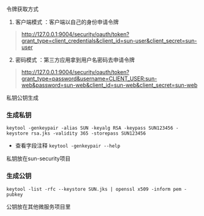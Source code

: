 令牌获取方式
1. 客户端模式 ：客户端以自己的身份申请令牌
> http://127.0.0.1:9004/security/oauth/token?grant_type=client_credentials&client_id=sun-user&client_secret=sun-user
2. 密码模式 ：第三方应用拿到用户名密码去申请令牌
> http://127.0.0.1:9004/security/oauth/token?grant_type=password&username=CLIENT_USER:sun-web&password=sun-web&client_id=sun-web&client_secret=sun-web


私钥公钥生成


### 生成私钥
`keytool -genkeypair -alias SUN -keyalg RSA -keypass SUN123456 -keystore rsa.jks -validity 365 -storepass SUN123456`

- 查看字段注释 `keytool -genkeypair --help`

私钥放在sun-security项目

### 生成公钥
`keytool -list -rfc --keystore SUN.jks | openssl x509 -inform pem -pubkey`

公钥放在其他微服务项目里

